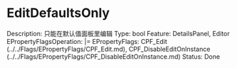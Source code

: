 # EditDefaultsOnly

Description: 只能在默认值面板里编辑
Type: bool
Feature: DetailsPanel, Editor
EPropertyFlagsOperation: |=
EPropertyFlags: CPF_Edit (../../Flags/EPropertyFlags/CPF_Edit.md), CPF_DisableEditOnInstance (../../Flags/EPropertyFlags/CPF_DisableEditOnInstance.md)
Status: Done